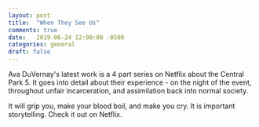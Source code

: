 ```yaml
---
layout: post
title:  "When They See Us"
comments: true
date:   2019-06-24 12:00:00 -0500
categories: general
draft: false
---
```


Ava DuVernay's latest work is a 4 part series on Netflix about the Central Park 5. It goes into detail about their experience - on the night of the event, throughout unfair incarceration, and assimilation back into normal society. 

It will grip you, make your blood boil, and make you cry. It is important storytelling. Check it out on Netflix.